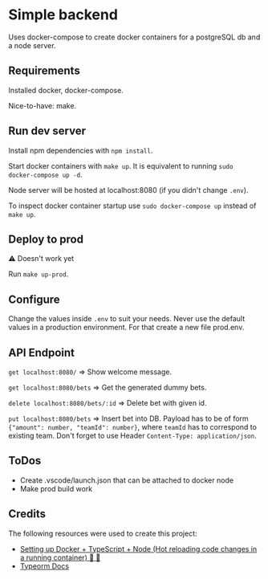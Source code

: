 # Simple backend

Uses docker-compose to create docker containers for a postgreSQL db and a node server.

## Requirements

Installed docker, docker-compose.

Nice-to-have: make.

## Run dev server

Install npm dependencies with `npm install`.

Start docker containers with `make up`. 
It is equivalent to running `sudo docker-compose up -d`.

Node server will be hosted at localhost:8080 (if you didn't change `.env`).

To inspect docker container startup use `sudo docker-compose up` instead of `make up`.

## Deploy to prod

⚠️ Doesn't work yet

Run `make up-prod`.

## Configure

Change the values inside `.env` to suit your needs. Never use the default values in a production environment. For that create a new file prod.env.

## API Endpoint

`get localhost:8080/` => Show welcome message.

`get localhost:8080/bets` => Get the generated dummy bets.

`delete localhost:8080/bets/:id` => Delete bet with given id.

`put localhost:8080/bets` => Insert bet into DB. Payload has to be of form `{"amount": number, "teamId": number}`, where `teamId` has to correspond to existing team. Don't forget to use Header `Content-Type: application/json`.

## ToDos

- Create .vscode/launch.json that can be attached to docker node
- Make prod build work

## Credits

The following resources were used to create this project:

- [Setting up Docker + TypeScript + Node (Hot reloading code changes in a running container) 🦄 🚀](https://dev.to/dariansampare/setting-up-docker-typescript-node-hot-reloading-code-changes-in-a-running-container-2b2f)
- [Typeorm Docs](https://orkhan.gitbook.io/typeorm/docs/)
